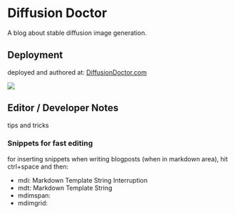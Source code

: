 
# Diffusion Doctor

A blog about stable diffusion image generation.

## Deployment

deployed and authored at: [DiffusionDoctor.com](https://diffusiondoctor.com)

<a href="https://diffusiondoctor.com">
<img src="https://user-images.githubusercontent.com/62739623/214708863-0a5b6552-f00c-41b6-8187-bad1a9462f43.png"/>
</a>

## Editor / Developer Notes

tips and tricks

### Snippets for fast editing

for inserting snippets when writing blogposts (when in markdown area), hit ctrl+space and then:
- mdi: Markdown Template String Interruption
- mdt: Markdown Template String
- mdimspan:
- mdimgrid:
